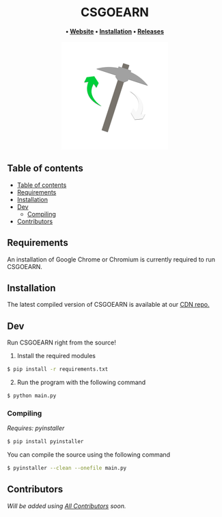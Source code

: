 <center>
  <br/>
  <h1>CSGOEARN</h1>
  <strong>
   •
  <a href="https://csgoearn.xyz">Website</a>
   •
  <a href="#installation">Installation</a>
   •
  <a href="https://github.com/CSGOEARN-DEV/cdn/releases">Releases</a>
  </strong>
  <br>
  <br>
  <img height="250" src="/assets/icon.png">
</center>

## Table of contents
- [Table of contents](#table-of-contents)
- [Requirements](#requirements)
- [Installation](#installation)
- [Dev](#dev)
  - [Compiling](#compiling)
- [Contributors](#contributors)

## Requirements
An installation of Google Chrome or Chromium is currently required to run CSGOEARN.


## Installation
The latest compiled version of CSGOEARN is available at our [CDN repo.](https://github.com/CSGOEARN-DEV/cdn/releases/latest)

## Dev
Run CSGOEARN right from the source!

1. Install the required modules
```bash
$ pip install -r requirements.txt
```
2. Run the program with the following command
```bash
$ python main.py
```
### Compiling
_Requires: pyinstaller_
```bash
$ pip install pyinstaller
```

You can compile the source using the following command
```bash
$ pyinstaller --clean --onefile main.py
```

## Contributors
_Will be added using [All Contributors](https://github.com/all-contributors/all-contributors) soon._
